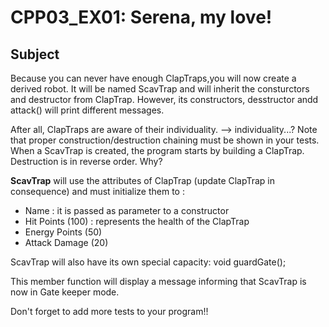 
# CPP03_EX01: Serena, my love!

## Subject


Because you can never have enough ClapTraps,you will now create a derived robot.
It will be named ScavTrap and will inherit the consturctors and destructor from ClapTrap.
However, its constructors, desstructor andd attack() will print different messages.
 
After all, ClapTraps are aware of their individuality. --> individuality...?
Note that proper construction/destruction chaining must be shown in your tests.
When a ScavTrap is created, the program starts by building a ClapTrap.
Destruction is in reverse order. Why?

**ScavTrap** will use the attributes of ClapTrap (update ClapTrap in consequence)
and must initialize them to :


- Name : it is passed as parameter to a constructor
- Hit Points (100) : represents the health of the ClapTrap
- Energy Points (50)
- Attack Damage (20)

ScavTrap will also have its own special capacity:
	void guardGate();

This member function will display a message informing that ScavTrap is now in Gate keeper mode.

Don't forget to add more tests to your program!!




